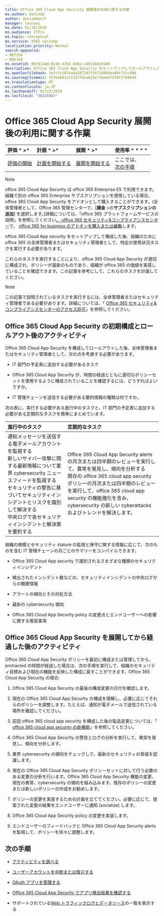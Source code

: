 ```yaml
---
title: Office 365 Cloud App Security 展開後の利用に関する作業
ms.author: deniseb
author: denisebmsft
manager: laurawi
ms.date: 01/28/2019
ms.audience: ITPro
ms.topic: conceptual
ms.service: O365-seccomp
localization_priority: Normal
search.appverid:
- MET150
- MOE150
ms.assetid: 86f414ad-81de-4703-b40a-c6615bbe9108
description: Office 365 Cloud App Security をセットアップしてロールアウトした後、特定のタスクを実行して構成が正しいことと、定期的なレビューの準備ができていることを確認してください。
ms.openlocfilehash: 3afcfc307ea4a587287f3b71080bba89c715c908
ms.sourcegitcommit: f57b4001ef1327f0ea622e716a4d7d78f1769b49
ms.translationtype: MT
ms.contentlocale: ja-JP
ms.lasthandoff: 02/23/2019
ms.locfileid: "30215947"
---
```

# <a name="utilization-activities-after-rolling-out-office-365-cloud-app-security"></a>Office 365 Cloud App Security 展開後の利用に関する作業
  
|評価 * *\>**|計画 * *\>**|展開 * *\>**|使用率 * * * *|
|:-----|:-----|:-----|:-----|
|[評価の開始](office-365-cas-overview.md) <br/> |[計画を開始する](get-ready-for-office-365-cas.md) <br/> |[展開を開始する](turn-on-office-365-cas.md) <br/> |ここでは、  <br/> [次の手順](review-office-365-cas-alerts.md) <br/> |
   
> [!NOTE]
> office 365 Cloud App Security は office 365 Enterprise E5 で利用できます。組織で別の office 365 Enterprise サブスクリプションを使用している場合、office 365 Cloud App Security をアドオンとして購入することができます。(全体管理者として、Office 365 管理センターで、[**課金** \>の**サブスクリプションの追加**] を選択します。)詳細については、「office 365 プラットフォームサービスの説明」を参照してください[。 office 365 セキュリティ&amp;コンプライアンスセンター](https://docs.microsoft.com/office365/servicedescriptions/office-365-platform-service-description/office-365-securitycompliance-center)で、 [office 365 for business のアドオンを購入または編集](https://support.office.com/article/4e7b57d6-b93b-457d-aecd-0ea58bff07a6)します。 
  
office 365 Cloud App security をセットアップして構成した後、組織のために office 365 の全体管理者またはセキュリティ管理者として、特定の使用状況タスクを実行する必要があります。 

これらのタスクを実行することにより、office 365 Cloud App Security が適切に構成され、ポリシーが最新のものであり、組織が office 365 の価値を実感していることを確認できます。この記事を参考にして、これらのタスクを計画してください。
  
> [!NOTE]
> この記事で説明されているタスクを実行するには、全体管理者またはセキュリティ管理者である必要があります。詳細については、「 [Office 365 セキュリティ&amp;コンプライアンスセンターのアクセス許可](permissions-in-the-security-and-compliance-center.md)」を参照してください。 
    
## <a name="activities-after-the-initial-configuration-and-rollout-of-office-365-cloud-app-security"></a>Office 365 Cloud App Security の初期構成とロールアウト後のアクティビティ

Office 365 Cloud App Security を構成してロールアウトした後、全体管理者またはセキュリティ管理者として、次の点を考慮する必要があります。
  
- IT 部門の予定表に追加する必要があるタスク
    
- Office 365 Cloud App Security が、時間の経過とともに適切なポリシーセットを使用するように構成されていることを確認するには、どうすればよいですか。
    
- IT 管理チェーンを送信する必要がある要約情報の種類は何ですか。
    
次の表に、実行する必要がある進行中のタスクと、IT 部門の予定表に追加する必要がある定期的なタスクを簡単にまとめています。
  
|**進行中のタスク**|**定期的なタスク**|
|:-----|:-----|
| 通知メッセージを送信する電子メールアカウントを監視する  <br/>  新しいサイバー攻撃に関する最新情報について業界 cybersecurity ニュースフィードを監視する  <br/>  セキュリティの警告に基づいてセキュリティインシデントとリスクを識別して解決する  <br/>  中央ログで各セキュリティインシデントと解決策を要約する  <br/> | Office 365 Cloud App Security alerts の月次または四半期のレビューを実行して、異常を発見し、傾向を分析する  <br/>  既存の office 365 cloud app security ポリシーの月次または四半期のレビューを実行して、office 365 cloud app security の機能強化を含み、cybersecurity の新しい cyberattacks およびトレンドを解決します。  <br/> |
   
組織の規模とセキュリティ stature の監視と保守に関する情報に応じて、次のものを含む IT 管理チェーンの月ごとのサマリーをコンパイルできます。
  
- Office 365 Cloud App security で識別されるさまざまな種類のセキュリティインシデント
    
- 検出されたインシデント数などの、セキュリティインシデントの中央ログからの概要情報
    
- アラートの傾向とその対処方法
    
- 最新の cybersecurity 傾向
    
- Office 365 Cloud App Security policy の変更点とエンドユーザーへの影響に関する推奨事項
    
## <a name="activities-after-time-has-passed-since-rolling-out-office-365-cloud-app-security"></a>Office 365 Cloud App Security を展開してから経過した後のアクティビティ

Office 365 Cloud App Security ポリシーを最初に構成または管理してから、protracted の時間が経過した場合は、次の手順を実行して、組織のセキュリティ目標および現在の機能を反映した構成に戻すことができます。Office 365 Cloud App Security の場合:
  
1. Office 365 Cloud App Security の最後の構成変更の日付を確認します。
    
2. 現在の Office 365 Cloud App Security の構成を理解し、必要に応じてそれらのポリシーを調整します。たとえば、通知が電子メールで送信されている場所を確認してください。
    
3. 前回 office 365 cloud app security を構成した後の製品変更については、「 [office 365 cloud app security の新機能](new-in-office-365-cas.md)」を参照してください。 
    
4. Office 365 Cloud App Security の警告とログの分析を実行して、異常を発見し、傾向を分析します。
    
5. 業界 cybersecurity の傾向をチェックして、最新のセキュリティの脅威を認識します。
    
6. 現在の Office 365 Cloud App Security ポリシーセットに対して行う必要のある変更の分析を行います。Office 365 Cloud App Security 機能の変更、現在の異常、cybersecurity の傾向を組み込みます。既存のポリシーの変更または新しいポリシーの作成をお勧めします。
    
7. ポリシーの変更を実装するための計画を立ててください。必要に応じて、提案された変更の結果をエンドユーザーに通知 (socialize) します。
    
8. Office 365 Cloud App Security policy の変更を実装します。
    
9. エンドユーザーのフィードバックと Office 365 Cloud App Security alerts を監視して、ポリシーを徐々に調整します。
    
## <a name="next-steps"></a>次の手順

- [アクティビティを調べる](investigate-an-activity-in-office-365-cas.md)
    
- [ユーザーアカウントを中断または復元する](suspend-or-restore-an-account-in-ocas.md)
    
- [OAuth アプリを管理する](manage-app-permissions-in-ocas.md)
    
- [Office 365 Cloud App Security でアプリ検出結果を確認する](review-app-discovery-findings-in-ocas.md)
    
- サポートされている[Web トラフィックログとデータソース](web-traffic-logs-and-data-sources-for-ocas.md)の一覧を表示する
    

